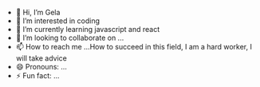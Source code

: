 - 👋 Hi, I’m Gela
- 👀 I’m interested in coding
- 🌱 I’m currently learning javascript and react
- 💞️ I’m looking to collaborate on ...
- 📫 How to reach me ...How to succeed in this field, I am a hard worker, I will take advice
- 😄 Pronouns: ...
- ⚡ Fun fact: ...

<!---
gela89/gela89 is a ✨ special ✨ repository because its `README.md` (this file) appears on your GitHub profile.
You can click the Preview link to take a look at your changes.
--->

